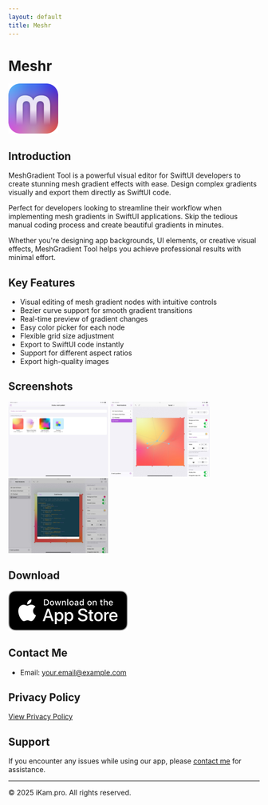 ```yaml
---
layout: default
title: Meshr
---
```


# Meshr

<img src="assets/meshr/meshr.png" width="100" height="100" alt="Meshr App">


## Introduction

MeshGradient Tool is a powerful visual editor for SwiftUI developers to create stunning mesh gradient effects with ease. Design complex gradients visually and export them directly as SwiftUI code.

Perfect for developers looking to streamline their workflow when implementing mesh gradients in SwiftUI applications. Skip the tedious manual coding process and create beautiful gradients in minutes.

Whether you're designing app backgrounds, UI elements, or creative visual effects, MeshGradient Tool helps you achieve professional results with minimal effort.

## Key Features

- Visual editing of mesh gradient nodes with intuitive controls
- Bezier curve support for smooth gradient transitions
- Real-time preview of gradient changes
- Easy color picker for each node
- Flexible grid size adjustment
- Export to SwiftUI code instantly
- Support for different aspect ratios
- Export high-quality images

## Screenshots

<div class="screenshots">
  <img src="assets/meshr/0x0ss-2.jpeg" alt="Screenshot 2" width="200"/>
  <img src="assets/meshr/0x0ss-3.jpeg" alt="Screenshot 3" width="200"/>
  <img src="assets/meshr/0x0ss-4.jpeg" alt="Screenshot 4" width="200"/>
</div>

## Download

[![Download on the App Store](assets/Download_on_the_App_Store_Badge_US-UK_RGB_blk_092917.svg)](https://apps.apple.com/us/app/meshr/id6738008639)

## Contact Me

- Email: your.email@example.com

## Privacy Policy

[View Privacy Policy](assets/meshr/privacy-policy.md)

## Support

If you encounter any issues while using our app, please [contact me](mailto:kamice@gmail.com) for assistance.

---

<footer>
<p>© 2025 iKam.pro. All rights reserved.</p>
</footer>